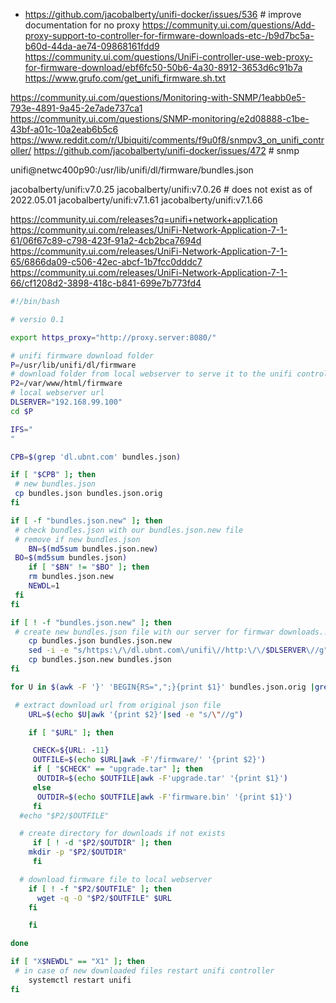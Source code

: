 
* https://github.com/jacobalberty/unifi-docker/issues/536 # improve documentation for no proxy
https://community.ui.com/questions/Add-proxy-support-to-controller-for-firmware-downloads-etc-/b9d7bc5a-b60d-44da-ae74-09868161fdd9
https://community.ui.com/questions/UniFi-controller-use-web-proxy-for-firmware-download/ebf6fc50-50b6-4a30-8912-3653d6c91b7a
https://www.grufo.com/get_unifi_firmware.sh.txt

https://community.ui.com/questions/Monitoring-with-SNMP/1eabb0e5-793e-4891-9a45-2e7ade737ca1
https://community.ui.com/questions/SNMP-monitoring/e2d08888-c1be-43bf-a01c-10a2eab6b5c6
https://www.reddit.com/r/Ubiquiti/comments/f9u0f8/snmpv3_on_unifi_controller/
https://github.com/jacobalberty/unifi-docker/issues/472 # snmp

unifi@netwc400p90:/usr/lib/unifi/dl/firmware/bundles.json

jacobalberty/unifi:v7.0.25
jacobalberty/unifi:v7.0.26 # does not exist as of 2022.05.01
jacobalberty/unifi:v7.1.61
jacobalberty/unifi:v7.1.66

https://community.ui.com/releases?q=unifi+network+application
https://community.ui.com/releases/UniFi-Network-Application-7-1-61/06f67c89-c798-423f-91a2-4cb2bca7694d
https://community.ui.com/releases/UniFi-Network-Application-7-1-65/6866da09-c506-42ec-abcf-1b7fcc0dddc7
https://community.ui.com/releases/UniFi-Network-Application-7-1-66/cf1208d2-3898-418c-b841-699e7b773fd4

```sh
#!/bin/bash

# versio 0.1

export https_proxy="http://proxy.server:8080/"

# unifi firmware download folder
P=/usr/lib/unifi/dl/firmware
# download folder from local webserver to serve it to the unifi controller
P2=/var/www/html/firmware
# local webserver url
DLSERVER="192.168.99.100"
cd $P

IFS="
"

CPB=$(grep 'dl.ubnt.com' bundles.json)

if [ "$CPB" ]; then
 # new bundles.json
 cp bundles.json bundles.json.orig
fi

if [ -f "bundles.json.new" ]; then
 # check bundles.json with our bundles.json.new file
 # remove if new bundles.json
	BN=$(md5sum bundles.json.new)
 BO=$(md5sum bundles.json)
	if [ "$BN" != "$BO" ]; then
 	rm bundles.json.new
 	NEWDL=1
 fi
fi

if [ ! -f "bundles.json.new" ]; then
 # create new bundles.json file with our server for firmwar downloads...
	cp bundles.json bundles.json.new
	sed -i -e "s/https:\/\/dl.ubnt.com\/unifi\//http:\/\/$DLSERVER\//g" bundles.json.new
	cp bundles.json.new bundles.json
fi

for U in $(awk -F '}' 'BEGIN{RS=",";}{print $1}' bundles.json.orig |grep url); do

 # extract download url from original json file
	URL=$(echo $U|awk '{print $2}'|sed -e "s/\"//g")

	if [ "$URL" ]; then

	 CHECK=${URL: -11}
	 OUTFILE=$(echo $URL|awk -F'/firmware/' '{print $2}')
	 if [ "$CHECK" == "upgrade.tar" ]; then
	  OUTDIR=$(echo $OUTFILE|awk -F'upgrade.tar' '{print $1}')
	 else
	  OUTDIR=$(echo $OUTFILE|awk -F'firmware.bin' '{print $1}')
	 fi
  #echo "$P2/$OUTFILE"

  # create directory for downloads if not exists
	 if [ ! -d "$P2/$OUTDIR" ]; then
  	mkdir -p "$P2/$OUTDIR"
	 fi

  # download firmware file to local webserver
 	if [ ! -f "$P2/$OUTFILE" ]; then
	  wget -q -O "$P2/$OUTFILE" $URL
 	fi

	fi

done

if [ "X$NEWDL" == "X1" ]; then
 # in case of new downloaded files restart unifi controller
	systemctl restart unifi
fi
```
